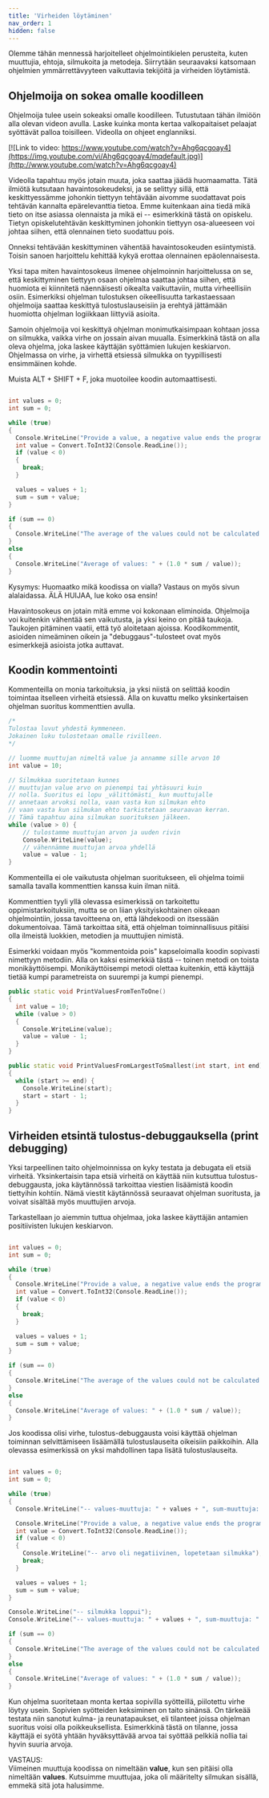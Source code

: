 ```yaml
---
title: 'Virheiden löytäminen'
nav_order: 1
hidden: false
---
```


Olemme tähän mennessä harjoitelleet ohjelmointikielen perusteita, kuten muuttujia, ehtoja, silmukoita ja metodeja. Siirrytään seuraavaksi katsomaan ohjelmien ymmärrettävyyteen vaikuttavia tekijöitä ja virheiden löytämistä.

## Ohjelmoija on sokea omalle koodilleen

Ohjelmoija tulee usein sokeaksi omalle koodilleen. Tutustutaan tähän ilmiöön alla olevan videon avulla. Laske kuinka monta kertaa valkopaitaiset pelaajat syöttävät palloa toisilleen. Videolla on ohjeet englanniksi.

[![Link to video: https://www.youtube.com/watch?v=Ahg6qcgoay4](https://img.youtube.com/vi/Ahg6qcgoay4/mqdefault.jpg)](http://www.youtube.com/watch?v=Ahg6qcgoay4)

Videolla tapahtuu myös jotain muuta, joka saattaa jäädä huomaamatta. Tätä ilmiötä kutsutaan havaintosokeudeksi, ja se selittyy sillä, että keskittyessämme johonkin tiettyyn tehtävään aivomme suodattavat pois tehtävän kannalta epärelevanttia tietoa. Emme kuitenkaan aina tiedä mikä tieto on itse asiassa olennaista ja mikä ei -- esimerkkinä tästä on opiskelu. Tietyn opiskelutehtävän keskittyminen johonkin tiettyyn osa-alueeseen voi johtaa siihen, että olennainen tieto suodattuu pois.

Onneksi tehtävään keskittyminen vähentää havaintosokeuden esiintymistä. Toisin sanoen harjoittelu kehittää kykyä erottaa olennainen epäolennaisesta.

Yksi tapa miten havaintosokeus ilmenee ohjelmoinnin harjoittelussa on se, että keskittyminen tiettyyn osaan ohjelmaa saattaa johtaa siihen, että huomiota ei kiinnitetä näennäisesti oikealta vaikuttaviin, mutta virheellisiin osiin. Esimerkiksi ohjelman tulostuksen oikeellisuutta tarkastaessaan ohjelmoija saattaa keskittyä tulostuslauseisiin ja erehtyä jättämään huomiotta ohjelman logiikkaan liittyviä asioita.

Samoin ohjelmoija voi keskittyä ohjelman monimutkaisimpaan kohtaan jossa on silmukka, vaikka virhe on jossain aivan muualla. Esimerkkinä tästä on alla oleva ohjelma, joka laskee käyttäjän syöttämien lukujen keskiarvon. Ohjelmassa on virhe, ja virhettä etsiessä silmukka on tyypillisesti ensimmäinen kohde. 

<Note>Muista ALT + SHIFT + F, joka muotoilee koodin automaattisesti.</Note>

```cpp

int values = 0;
int sum = 0;

while (true)
{
  Console.WriteLine("Provide a value, a negative value ends the program");
  int value = Convert.ToInt32(Console.ReadLine());
  if (value < 0)
  {
    break;
  }

  values = values + 1;
  sum = sum + value;
}

if (sum == 0)
{
  Console.WriteLine("The average of the values could not be calculated.");
}
else
{
  Console.WriteLine("Average of values: " + (1.0 * sum / value));
}
```

Kysymys: Huomaatko mikä koodissa on vialla? Vastaus on myös sivun alalaidassa. ÄLÄ HUIJAA, lue koko osa ensin!

Havaintosokeus on jotain mitä emme voi kokonaan eliminoida. Ohjelmoija voi kuitenkin vähentää sen vaikutusta, ja yksi keino on pitää taukoja. Taukojen pitäminen vaatii, että työ aloitetaan ajoissa. Koodikommentit, asioiden nimeäminen oikein ja "debuggaus"-tulosteet ovat myös esimerkkejä asioista jotka auttavat.

## Koodin kommentointi

Kommenteilla on monia tarkoituksia, ja yksi niistä on selittää koodin toimintaa itselleen virheitä etsiessä. Alla on kuvattu melko yksinkertaisen ohjelman suoritus kommenttien avulla.

```cpp
/*
Tulostaa luvut yhdestä kymmeneen.
Jokainen luku tulostetaan omalle rivilleen.
*/

// luomme muuttujan nimeltä value ja annamme sille arvon 10
int value = 10;

// Silmukkaa suoritetaan kunnes
// muuttujan value arvo on pienempi tai yhtäsuuri kuin
// nolla. Suoritus ei lopu _välittömästi_ kun muuttujalle
// annetaan arvoksi nolla, vaan vasta kun silmukan ehto
// vaan vasta kun silmukan ehto tarkistetaan seuraavan kerran.
// Tämä tapahtuu aina silmukan suorituksen jälkeen.
while (value > 0) {
    // tulostamme muuttujan arvon ja uuden rivin
    Console.WriteLine(value);
    // vähennämme muuttujan arvoa yhdellä
    value = value - 1;
}
```

Kommenteilla ei ole vaikutusta ohjelman suoritukseen, eli ohjelma toimii samalla tavalla kommenttien kanssa kuin ilman niitä.

Kommenttien tyyli yllä olevassa esimerkissä on tarkoitettu oppimistarkoituksiin, mutta se on liian yksityiskohtainen oikeaan ohjelmointiin, jossa tavoitteena on, että lähdekoodi on itsessään dokumentoivaa. Tämä tarkoittaa sitä, että ohjelman toiminnallisuus pitäisi olla ilmeistä luokkien, metodien ja muuttujien nimistä.

Esimerkki voidaan myös "kommentoida pois" kapseloimalla koodin sopivasti nimettyyn metodiin. Alla on kaksi esimerkkiä tästä -- toinen metodi on toista monikäyttöisempi. Monikäyttöisempi metodi olettaa kuitenkin, että käyttäjä tietää kumpi parametreista on suurempi ja kumpi pienempi.


```cpp
public static void PrintValuesFromTenToOne()
{
  int value = 10;
  while (value > 0)
  {
    Console.WriteLine(value);
    value = value - 1;
  }
}
```

```cpp
public static void PrintValuesFromLargestToSmallest(int start, int end)
{
  while (start >= end) {
    Console.WriteLine(start);
    start = start - 1;
  }
}
```

## Virheiden etsintä tulostus-debuggauksella (print debugging)

Yksi tarpeellinen taito ohjelmoinnissa on kyky testata ja debugata eli etsiä virheitä. Yksinkertaisin tapa etsiä virheitä on käyttää niin kutsuttua tulostus-debuggausta, joka käytännössä tarkoittaa viestien lisäämistä koodin tiettyihin kohtiin. Nämä viestit käytännössä seuraavat ohjelman suoritusta, ja voivat sisältää myös muuttujien arvoja.

Tarkastellaan jo aiemmin tuttua ohjelmaa, joka laskee käyttäjän antamien positiivisten lukujen keskiarvon.

```cpp

int values = 0;
int sum = 0;

while (true)
{
  Console.WriteLine("Provide a value, a negative value ends the program");
  int value = Convert.ToInt32(Console.ReadLine());
  if (value < 0)
  {
    break;
  }

  values = values + 1;
  sum = sum + value;
}

if (sum == 0)
{
  Console.WriteLine("The average of the values could not be calculated.");
}
else
{
  Console.WriteLine("Average of values: " + (1.0 * sum / value));
}
```

Jos koodissa olisi virhe, tulostus-debuggausta voisi käyttää ohjelman toiminnan selvittämiseen lisäämällä tulostuslauseita oikeisiin paikkoihin. Alla olevassa esimerkissä on yksi mahdollinen tapa lisätä tulostuslauseita.


```cpp

int values = 0;
int sum = 0;

while (true)
{
  Console.WriteLine("-- values-muuttuja: " + values + ", sum-muuttuja: " + sum);

  Console.WriteLine("Provide a value, a negative value ends the program");
  int value = Convert.ToInt32(Console.ReadLine());
  if (value < 0)
  {
    Console.WriteLine("-- arvo oli negatiivinen, lopetetaan silmukka");
    break;
  }

  values = values + 1;
  sum = sum + value;
}

Console.WriteLine("-- silmukka loppui");
Console.WriteLine("-- values-muuttuja: " + values + ", sum-muuttuja: " + sum);

if (sum == 0)
{
  Console.WriteLine("The average of the values could not be calculated.");
}
else
{
  Console.WriteLine("Average of values: " + (1.0 * sum / value));
}
```

Kun ohjelma suoritetaan monta kertaa sopivilla syötteillä, piilotettu virhe löytyy usein. Sopivien syötteiden keksiminen on taito sinänsä. On tärkeää testata niin sanotut kulma- ja reunatapaukset, eli tilanteet joissa ohjelman suoritus voisi olla poikkeuksellista. Esimerkkinä tästä on tilanne, jossa käyttäjä ei syötä yhtään hyväksyttävää arvoa tai syöttää pelkkiä nollia tai hyvin suuria arvoja.

VASTAUS:  
Viimeinen muuttuja koodissa on nimeltään **value**, kun sen pitäisi olla nimeltään **values**. Kutsuimme muuttujaa, joka oli määritelty silmukan sisällä, emmekä sitä jota halusimme.

